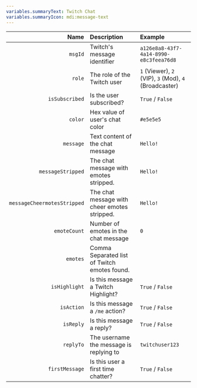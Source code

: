 ```yaml
---
variables.summaryText: Twitch Chat
variables.summaryIcon: mdi:message-text
---
```


| Name | Description | Example |
|-----:|:------------|:--------|
`msgId` | Twitch's message identifier | `a126e8a8-43f7-4a14-8990-e8c3feea76d8`
`role` | The role of the Twitch user | `1` (Viewer), `2` (VIP), `3` (Mod), `4` (Broadcaster)
`isSubscribed` | Is the user subscribed? | `True` / `False`
`color` | Hex value of user's chat color | `#e5e5e5`
`message` | Text content of the chat message | `Hello!`
`messageStripped` | The chat message with emotes stripped. | `Hello!`
`messageCheermotesStripped` | The chat message with cheer emotes stripped. | `Hello!`
`emoteCount` | Number of emotes in the chat message | `0`
`emotes` | Comma Separated list of Twitch emotes found.
`isHighlight` | Is this message a Twitch Highlight? | `True` / `False`
`isAction` | Is this message a `/me` action? | `True` / `False`
`isReply`| Is this message a reply? | `True` / `False`
`replyTo`| The username the message is replying to | `twitchuser123`
`firstMessage` | Is this user a first time chatter? | `True` / `False`